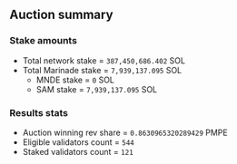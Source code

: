 ## Auction summary

### Stake amounts
- Total network stake = `387,450,686.402` SOL
- Total Marinade stake = `7,939,137.095` SOL
  - MNDE stake = `0` SOL
  - SAM stake = `7,939,137.095` SOL

### Results stats
- Auction winning rev share = `0.8630965320289429` PMPE
- Eligible validators count = `544`
- Staked validators count = `121`
